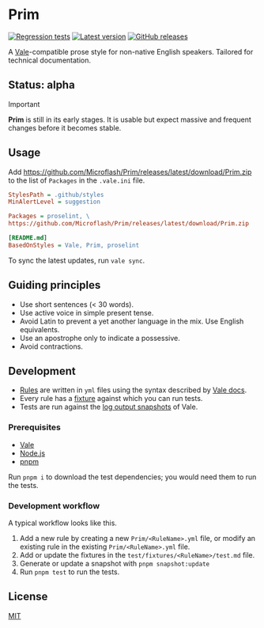 # Prim

[![Regression tests](https://github.com/Microflash/Prim/actions/workflows/regression.yml/badge.svg)](https://github.com/Microflash/Prim/actions/workflows/regression.yml)
[![Latest version](https://img.shields.io/github/v/release/Microflash/Prim?label=version&color=00ACD7)](https://github.com/Microflash/Prim/releases/latest)
[![GitHub releases](https://img.shields.io/github/downloads/Microflash/Prim/total?logo=GitHub&color=ff69b4)](https://github.com/Microflash/Prim/releases)

A [Vale](https://vale.sh)-compatible prose style for non-native English speakers. Tailored for technical documentation.

## Status: alpha

> [!IMPORTANT]
> **Prim** is still in its early stages. It is usable but expect massive and frequent changes before it becomes stable.

## Usage

Add <https://github.com/Microflash/Prim/releases/latest/download/Prim.zip> to the list of `Packages` in the `.vale.ini` file.

```ini
StylesPath = .github/styles
MinAlertLevel = suggestion

Packages = proselint, \
https://github.com/Microflash/Prim/releases/latest/download/Prim.zip

[README.md]
BasedOnStyles = Vale, Prim, proselint
```

To sync the latest updates, run `vale sync`.

## Guiding principles

- Use short sentences (< 30 words).
- Use active voice in simple present tense.
- Avoid Latin to prevent a yet another language in the mix. Use English equivalents. 
- Use an apostrophe only to indicate a possessive.
- Avoid contractions.

## Development

- [Rules](./Prim/) are written in `yml` files using the syntax described by [Vale docs](https://vale.sh/docs/).
- Every rule has a [fixture](./test/fixtures/) against which you can run tests.
- Tests are run against the [log output snapshots](./test/snapshots/) of Vale.

### Prerequisites

- [Vale](https://vale.sh/docs/vale-cli/installation/)
- [Node.js](https://nodejs.org/en/download)
- [pnpm](https://pnpm.io/installation)

Run `pnpm i` to download the test dependencies; you would need them to run the tests.

### Development workflow

A typical workflow looks like this.

1. Add a new rule by creating a new `Prim/<RuleName>.yml` file, or modify an existing rule in the existing `Prim/<RuleName>.yml` file.
2. Add or update the fixtures in the `test/fixtures/<RuleName>/test.md` file.
3. Generate or update a snapshot with `pnpm snapshot:update`
4. Run `pnpm test` to run the tests.

## License

[MIT](./LICENSE.md)
